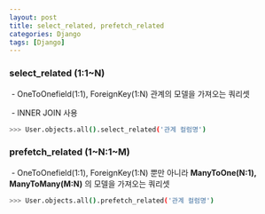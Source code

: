 ```yaml
---
layout: post
title: select_related, prefetch_related
categories: Django
tags: [Django]
---
```


### select\_related (1:1~N)

 - OneToOnefield(1:1), ForeignKey(1:N) 관계의 모델을 가져오는 쿼리셋

 - INNER JOIN 사용

```bash
>>> User.objects.all().select_related('관계 컬럼명')
```

### prefetch\_related (1~N:1~M)

 - OneToOnefield(1:1), ForeignKey(1:N) 뿐만 아니라 **ManyToOne(N:1), ManyToMany(M:N)** 의 모델을 가져오는 쿼리셋

```bash
>>> User.objects.all().prefetch_related('관계 컬럼명')
```